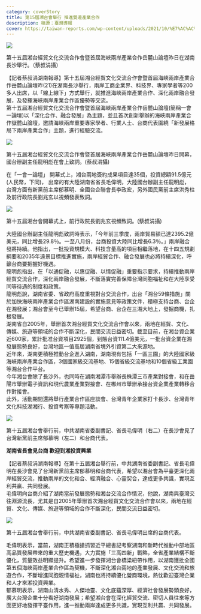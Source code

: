 ```yaml
---
category: coverStory
title: 第15屆湘台會舉行 推進雙邊產業合作
description: 稿源：臺灣導報
cover: https://taiwan-reports.com/wp-content/uploads/2021/10/%E7%AC%AC%E5%8D%81%E4%BA%94%E5%B1%86%E6%B9%98%E5%8F%B0%E7%B6%93%E8%B2%BF%E6%96%87%E5%8C%96%E4%BA%A4%E6%B5%81%E5%90%88%E4%BD%9C%E6%9C%83%E6%9A%A8%E9%A6%96%E5%B1%86%E6%B5%B7%E5%B3%BD%E5%85%A9%E5%B2%B8%E7%94%A2%E6%A5%AD%E5%90%88%E4%BD%9C%E5%B2%B3%E9%BA%93%E5%B1%B1%E8%AB%96%E5%A3%87%E6%98%A8%E6%97%A5%E5%9C%A8%E6%B9%96%E5%8D%97%E9%95%B7%E6%B2%99%E8%88%89%E8%A1%8C%E3%80%82%EF%BC%88%E8%94%A1%E5%8F%94%E6%B6%93%E6%94%9D%EF%BC%89.jpg
---
```

<!--StartFragment-->

![](https://taiwan-reports.com/wp-content/uploads/2021/10/%E7%AC%AC%E5%8D%81%E4%BA%94%E5%B1%86%E6%B9%98%E5%8F%B0%E7%B6%93%E8%B2%BF%E6%96%87%E5%8C%96%E4%BA%A4%E6%B5%81%E5%90%88%E4%BD%9C%E6%9C%83%E6%9A%A8%E9%A6%96%E5%B1%86%E6%B5%B7%E5%B3%BD%E5%85%A9%E5%B2%B8%E7%94%A2%E6%A5%AD%E5%90%88%E4%BD%9C%E5%B2%B3%E9%BA%93%E5%B1%B1%E8%AB%96%E5%A3%87%E6%98%A8%E6%97%A5%E5%9C%A8%E6%B9%96%E5%8D%97%E9%95%B7%E6%B2%99%E8%88%89%E8%A1%8C%E3%80%82%EF%BC%88%E8%94%A1%E5%8F%94%E6%B6%93%E6%94%9D%EF%BC%89.jpg)

第十五屆湘台經貿文化交流合作會暨首屆海峽兩岸產業合作岳麓山論壇昨日在湖南長沙舉行。（蔡叔涓攝）

【記者蔡叔涓湖南報導】第十五屆湘台經貿文化交流合作會暨首屆海峽兩岸產業合作岳麓山論壇昨(21)在湖南長沙舉行，兩岸工商企業界、科技界、專家學者等200多人出席，以「線上線下」方式舉行，就推進海峽兩岸產業合作、深化兩岸融合發展，及發揮海峽兩岸產業合作區優勢等交流。\
第十五屆湘台經貿文化交流合作會暨首屆海峽兩岸產業合作岳麓山論壇(簡稱一會一論壇)以「深化合作、融合發展」為主題，並且首次創新舉辦的海峽兩岸產業合作嶽麓山論壇，邀請海峽兩岸重要專家學者、行業人士、台商代表圍繞「新發展格局下兩岸產業合作」主題，進行經驗交流。

![](https://taiwan-reports.com/wp-content/uploads/2021/10/%E7%AC%AC%E5%8D%81%E4%BA%94%E5%B1%86%E6%B9%98%E5%8F%B0%E7%B6%93%E8%B2%BF%E6%96%87%E5%8C%96%E4%BA%A4%E6%B5%81%E5%90%88%E4%BD%9C%E6%9C%83%E6%9A%A8%E9%A6%96%E5%B1%86%E6%B5%B7%E5%B3%BD%E5%85%A9%E5%B2%B8%E7%94%A2%E6%A5%AD%E5%90%88%E4%BD%9C%E5%B2%B3%E9%BA%93%E5%B1%B1%E8%AB%96%E5%A3%87%E6%98%A8%E6%97%A5%E9%96%8B%E5%B9%95%EF%BC%8C%E5%9C%8B%E5%8F%B0%E8%BE%A6%E5%89%AF%E4%B8%BB%E4%BB%BB%E9%BE%8D%E6%98%8E%E5%BD%AA%E5%9C%A8%E6%9C%83%E4%B8%8A%E8%87%B4%E8%A9%9E%E3%80%82%E8%94%A1%E5%8F%94%E6%B6%93%E6%94%9D.jpg)

第十五屆湘台經貿文化交流合作會暨首屆海峽兩岸產業合作岳麓山論壇昨日開幕，國台辦副主任龍明彪在會上致詞。(蔡叔涓攝)

在「一會一論壇」 開幕式上，湘台兩地簽約成果項目達35個，投資總額91.5億元(人民幣，下同)， 出席的有大陸湖南省省長毛偉明，大陸國台辦副主任龍明彪，台灣方面有新黨前主席郁慕明、全國台企聯會長李政宏，另外國民黨前主席洪秀柱及前行政院長劉兆玄以視頻發表致詞。

![](https://taiwan-reports.com/wp-content/uploads/2021/10/%E7%AC%AC%E5%8D%81%E4%BA%94%E5%B1%86%E6%B9%98%E5%8F%B0%E6%9C%83%E9%96%8B%E5%B9%95%E5%BC%8F%E4%B8%8A%EF%BC%8C%E5%89%8D%E8%A1%8C%E6%94%BF%E9%99%A2%E9%95%B7%E5%8A%89%E5%85%86%E7%8E%84%E8%A6%96%E9%A0%BB%E8%87%B4%E8%A9%9E%E3%80%82%E8%94%A1%E5%8F%94%E6%B6%93%E6%94%9D.jpg)

第十五屆湘台會開幕式上，前行政院長劉兆玄視頻致詞。(蔡叔涓攝)

大陸國台辦副主任龍明彪致詞時表示，「今年前三季度，兩岸貿易額已達2395.2億美元，同比增長29.8％。一至八月份，台商投資大陸同比增長6.3％。」兩岸融合發將持續。他指出，一批投資規模大、科技含量高的項目相繼落地，在十四五規劃綱要和2035年遠景目標推進實施，兩岸經貿合作、融合發展也必將持續深化，呼籲台商要把握好機遇。\
龍明彪指出，在「以通促融，以惠促融、以情促融」重要指示要求，持續推動兩岸經貿交流合作，深化兩岸融合發展，不斷落實完善保障台灣同胞福祉和在大陸享受同等待遇的制度和政策。\
龍明彪說，湖南省委、省政府高度重視對台交流合作，出台「湘台59條措施」關於加快海峽兩岸產業合作區湖南建設的實施意見等政策文件，積極支持台商、台企在湘發展；湘台會至今已舉辦15屆，希望台商、台企在三湘大地上，發掘商機，扎根發展。\
湖南省自2005年，舉辦首次湘台經貿文化交流合作會以來，兩地在經貿、文化、傳媒、旅遊等領域的合作不斷深化，民間交流日益密切。截至目前，在湘台資企業近600家，累計批准台資項目2925個，到賬台資111.4億美元，一批台資企業在湘發展態勢良好，台灣地區一值高居湖南省境外引資第二大來源地。\
近年來，湖南更積極推動台企進入湖南，湖南現有包括「一區三園」的大陸國家級海峽兩岸產業合作區，3個國家級交流基地、15個省級交流基地和10個省級工業園等湘台合作平台。\
今年湘台會除了長沙外，也同時在湖南湘潭市舉辦長株潭三市產業對接會，和在岳陽市舉辦電子資訊和現代農業產業對接會、在郴州市舉辦承接台資企業產業轉移合作對接會。\
此外，活動期間還將舉行產業合作區座談會、台灣青年企業家打卡長沙、台灣青年文化科技湖湘行、投資考察等專題活動。

![](https://taiwan-reports.com/wp-content/uploads/2021/10/%E7%AC%AC%E5%8D%81%E4%BA%94%E5%B1%86%E6%B9%98%E5%8F%B0%E6%9C%83%E8%88%89%E8%A1%8C%E5%89%8D%EF%BC%8C%E4%B8%AD%E5%85%B1%E6%B9%96%E5%8D%97%E7%9C%81%E5%A7%94%E5%89%AF%E6%9B%B8%E8%A8%98%E3%80%81%E7%9C%81%E9%95%B7%E6%AF%9B%E5%81%89%E6%98%8E%EF%BC%88%E5%8F%B3%E4%BA%8C%EF%BC%89%E5%9C%A8%E9%95%B7%E6%B2%99%E6%9C%83%E8%A6%8B%E4%BA%86%E5%8F%B0%E7%81%A3%E6%96%B0%E9%BB%A8%E5%89%8D%E4%B8%BB%E5%B8%AD%E9%83%81%E6%85%95%E6%98%8E%EF%BC%88%E5%B7%A6%E4%BA%8C%EF%BC%89%E5%92%8C%E5%8F%B0%E5%95%86%E4%BB%A3%E8%A1%A8%E3%80%82.jpg)

第十五屆湘台會舉行前，中共湖南省委副書記、省長毛偉明（右二）在長沙會見了台灣新黨前主席郁慕明（左二）和台商代表。

**湖南省長會見台商 歡迎到湘投資興業**

【記者蔡叔涓湖南報導】在第十五屆湘台舉行前，中共湖南省委副書記、省長毛偉明在長沙會見了台灣新黨前主席郁慕明和台商代表，希望以湘台會為平臺更深化兩岸經貿交流，推動兩岸的文化和合、經濟融合、心靈契合，達成更多共識，實現互利共贏、共同發展。\
毛偉明向台商介紹了湖南當前發展態勢和湘台交流合作情況，他說，湖南與臺灣交往淵源流長，尤其是自2005年舉辦首次湘台經貿文化交流合作會以來，兩地在經貿、文化、傳媒、旅遊等領域的合作不斷深化，民間交流日益密切。

![](https://taiwan-reports.com/wp-content/uploads/2021/10/%E7%AC%AC%E5%8D%81%E4%BA%94%E5%B1%86%E6%B9%98%E5%8F%B0%E6%9C%83%E8%88%89%E8%A1%8C%E5%89%8D%EF%BC%8C%E4%B8%AD%E5%85%B1%E6%B9%96%E5%8D%97%E7%9C%81%E5%A7%94%E5%89%AF%E6%9B%B8%E8%A8%98%E3%80%81%E7%9C%81%E9%95%B7%E6%AF%9B%E5%81%89%E6%98%8E%E5%87%BA%E5%B8%AD%E7%9A%84%E5%8F%B0%E5%95%86%E4%BB%A3%E8%A1%A8%E3%80%82.jpg)

第十五屆湘台會舉行前，中共湖南省委副書記、省長毛偉明出席的台商代表。

毛偉明表示，當前，湖南正積極搶抓習近平總書記考察湖南和新時代推動中部地區高品質發展帶來的重大歷史機遇，大力實施「三高四新」戰略，全省產業結構不斷優化，質量效益明顯提升。希望進一步發揮湘台會橋梁紐帶作用，以湖南獲批全國第五個海峽兩岸產業合作區為契機，不斷深化湘台兩地的產業發展、文化交流和旅遊合作，不斷增進同胞親情福祉，湖南也將持續優化營商環境，熱忱歡迎臺灣企業和人才來湘投資興業。\
郁慕明表示，湖南山清水秀、人傑地靈、文化底蘊深厚、經濟社會發展勢頭良好，廣大台灣企業十分看好湖南發展；希望湘台會在深化經貿交流、密切人員往來等方面更好地發揮平臺作用，進一推動兩岸達成更多共識，實現互利共贏、共同發展。